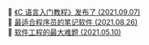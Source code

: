 ##   
🎉  [《C 语言入门教程》发布了  (2021.09.07)](https://www.ruanyifeng.com/blog/2021/09/c-language-tutorial.html)  
🎉  [最适合程序员的笔记软件  (2021.08.26)](https://www.ruanyifeng.com/blog/2021/08/best-note-taking-software-for-programmers.html)  
🎉  [软件工程的最大难题  (2021.05.10)](https://www.ruanyifeng.com/blog/2021/05/scaling-problem.html)  
